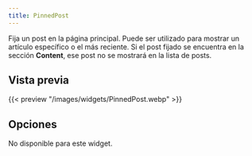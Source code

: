 ```yaml
---
title: PinnedPost
---
```


Fija un post en la página principal. Puede ser utilizado para mostrar un artículo específico o el más reciente. Si el post fijado se encuentra en la sección **Content**, ese post no se mostrará en la lista de posts.

## Vista previa

{{< preview "/images/widgets/PinnedPost.webp" >}}

## Opciones

No disponible para este widget.

